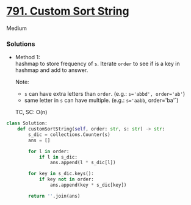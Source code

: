 # [791. Custom Sort String](https://leetcode.com/problems/custom-sort-string/description/?envType=company&envId=facebook&favoriteSlug=facebook-three-months)

Medium

### Solutions

- Method 1:\
  hashmap to store frequency of `s`. Iterate `order` to see if is a key in hashmap and add to answer.

  Note:
  - `s` can have extra letters than `order`. (e.g.: `s='abbd', order='ab'`)
  - same letter in `s` can have multiple. (e.g.: `s='aabb`, order='ba'`)
 
  TC, SC: O(n)

```python
class Solution:
    def customSortString(self, order: str, s: str) -> str:
        s_dic = collections.Counter(s)
        ans = []

        for l in order:
            if l in s_dic:
                ans.append(l * s_dic[l])

        for key in s_dic.keys():
            if key not in order:
                ans.append(key * s_dic[key])

        return ''.join(ans)
```
